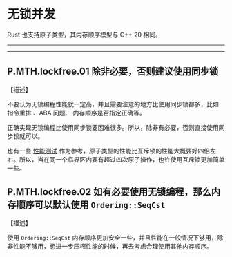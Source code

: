 # 无锁并发

Rust 也支持原子类型，其内存顺序模型与 C++ 20 相同。


---
<!-- toc -->
---

## P.MTH.lockfree.01  除非必要，否则建议使用同步锁

【描述】

不要认为无锁编程性能就一定高，并且需要注意的地方比使用同步锁都多，比如 指令重排 、ABA 问题、 内存顺序是否指定正确等。

正确实现无锁编程比使用同步锁要困难很多。所以，除非有必要，否则直接使用同步锁就可以。

也有一些 [性能测试](https://github.com/magiclen/rust-performance-measurement/blob/master/benches/atomic_mutex.rs) 作为参考，原子类型的性能比互斥锁的性能大概要好四倍左右。所以，当在同一个临界区内要有超过四次原子操作，也许使用互斥锁更加简单一些。



## P.MTH.lockfree.02   如有必要使用无锁编程，那么内存顺序可以默认使用 `Ordering::SeqCst`

【描述】

使用 `Ordering::SeqCst` 内存顺序更加安全一些，并且性能在一般情况下够用，除非性能不够用，想进一步压榨性能的时候，再去考虑合理使用其他内存顺序。

